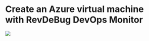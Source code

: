 # Create an Azure virtual machine with RevDeBug DevOps Monitor

<a href="https://portal.azure.com/#create/Microsoft.Template/uri/https%3A%2F%2Fraw.githubusercontent.com%2FRevDeBug%2Fazure-template%2Ffeat%2Fvm%2Fserver%2Fazuredeploy.json" target="_blank">
    <img src="http://azuredeploy.net/deploybutton.png"/>
</a>
